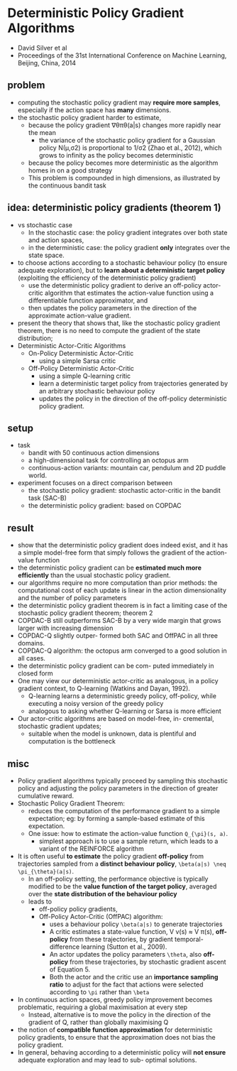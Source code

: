 # Deterministic Policy Gradient Algorithms
* David Silver et al
* Proceedings of the 31st International Conference on Machine Learning, Beijing, China, 2014

## problem
* computing the stochastic policy gradient may **require more samples**, 
  especially if the action space has **many** dimensions.
* the stochastic policy gradient harder to estimate, 
  * because the policy gradient ∇θπθ(a|s) changes more rapidly near the mean
    * the variance of the stochastic policy gradient for a Gaussian policy N(µ,σ2) is 
      proportional to 1/σ2 (Zhao et al., 2012), 
      which grows to infinity as the policy becomes deterministic
  * because the policy becomes more deterministic as the algorithm homes in on a good strategy
  * This problem is compounded in high dimensions, as illustrated by the continuous bandit task

## idea: deterministic policy gradients (theorem 1)
* vs stochastic case
  * In the stochastic case: the policy gradient integrates over both state and action spaces, 
  * in the deterministic case:  the policy gradient **only** integrates over the state space.
* to choose actions according to a stochastic behaviour policy (to ensure adequate exploration), but 
  to **learn about a deterministic target policy** (exploiting the efficiency of the deterministic policy gradient)
  * use the deterministic policy gradient to derive an off-policy actor-critic algorithm that 
    estimates the action-value function using a differentiable function approximator, and 
  * then updates the policy parameters in the direction of the approximate action-value gradient. 
* present the theory that shows that, like the stochastic policy gradient theorem, 
  there is no need to compute the gradient of the state distribution;
* Deterministic Actor-Critic Algorithms
  * On-Policy Deterministic Actor-Critic
    * using a simple Sarsa critic
  * Off-Policy Deterministic Actor-Critic
    * using a simple Q-learning critic
    * learn a deterministic target policy from trajectories generated by an arbitrary stochastic behaviour policy
    * updates the policy in the direction of the off-policy deterministic policy gradient. 
    
## setup
* task
  * bandit with 50 continuous action dimensions
  * a high-dimensional task for controlling an octopus arm
  * continuous-action variants: mountain car, pendulum and 2D puddle world.
* experiment focuses on a direct comparison between 
  * the stochastic policy gradient: stochastic actor-critic in the bandit task (SAC-B)
  * the deterministic policy gradient: based on COPDAC

## result
* show that the deterministic policy gradient does indeed exist, and 
  it has a simple model-free form that simply follows the gradient of the action-value function
* the deterministic policy gradient can be **estimated much more efficiently** than the usual stochastic policy gradient.
* our algorithms require no more computation than prior methods: 
  the computational cost of each update is linear in the action dimensionality and the number of policy parameters
* the deterministic policy gradient theorem is in fact a limiting case of the stochastic policy gradient theorem;
  theorem 2
* COPDAC-B still outperforms SAC-B by a very wide margin that grows larger with increasing dimension
* COPDAC-Q slightly outper- formed both SAC and OffPAC in all three domains.
* COPDAC-Q algorithm: the octopus arm converged to a good solution in all cases.
* the deterministic policy gradient can be com- puted immediately in closed form
* One may view our deterministic actor-critic as analogous, in a policy gradient context, to 
  Q-learning (Watkins and Dayan, 1992). 
  * Q-learning learns a deterministic greedy policy, off-policy, while executing a noisy version of the greedy policy
  * analogous to asking whether Q-learning or Sarsa is more efficient
* Our actor-critic algorithms are based on 
  model-free, in- cremental, stochastic gradient updates; 
  * suitable when the model is unknown, data is plentiful and computation is the bottleneck

## misc
* Policy gradient algorithms typically proceed by sampling this stochastic policy and 
  adjusting the policy parameters in the direction of greater cumulative reward.
* Stochastic Policy Gradient Theorem:
  * reduces the computation of the performance gradient to a simple expectation;
    eg: by forming a sample-based estimate of this expectation.
  * One issue: how to estimate the action-value function `Q_{\pi}(s, a)`. 
    * simplest approach is to use a sample return, 
      which leads to a variant of the REINFORCE algorithm
* It is often useful **to estimate** the policy gradient **off-policy** from trajectories sampled from 
  a **distinct behaviour policy**, `\beta(a|s) \neq \pi_{\theta}(a|s)`. 
  * In an off-policy setting, the performance objective is typically modified to be 
    the **value function of the target policy**, averaged over the **state distribution of the behaviour policy**
  * leads to 
    * off-policy policy gradients, 
    * Off-Policy Actor-Critic (OffPAC) algorithm: 
      * uses a behaviour policy `\beta(a|s)` to generate trajectories
      * A critic estimates a state-value function, V v(s) ≈ V π(s), **off-policy** from these trajectories, 
        by gradient temporal-difference learning (Sutton et al., 2009). 
      * An actor updates the policy parameters `\theta`, also **off-policy** from these trajectories, 
        by stochastic gradient ascent of Equation 5.
      * Both the actor and the critic use an **importance sampling ratio** to 
        adjust for the fact that actions were selected according to `\pi` rather than `\beta`
* In continuous action spaces, greedy policy improvement becomes problematic, requiring a global maximisation at every step
  * Instead, alternative is to move the policy in the direction of the gradient of Q, rather than globally maximising Q
* the notion of **compatible function approximation** for deterministic policy gradients, 
  to ensure that the approximation does not bias the policy gradient.
* In general, behaving according to a deterministic policy will **not ensure** adequate exploration and 
  may lead to sub- optimal solutions.
  
